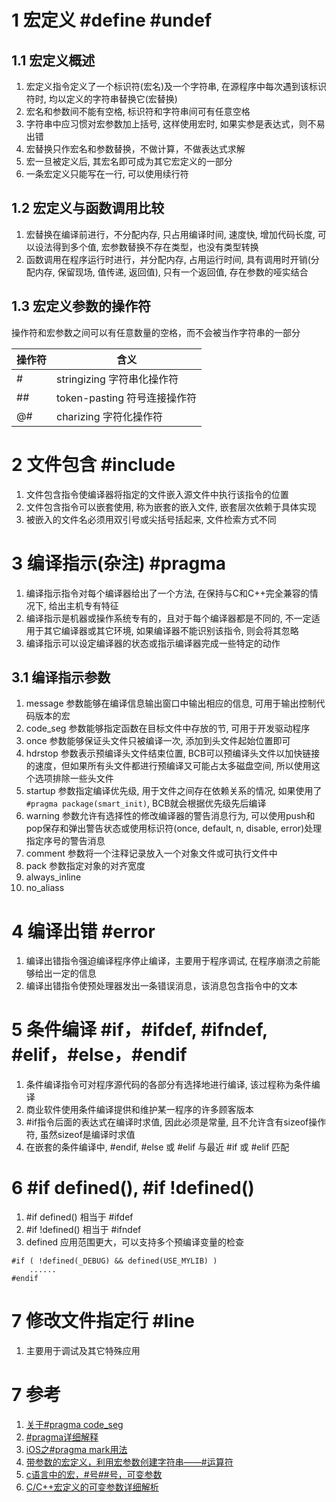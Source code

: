 # 1 宏定义 #define #undef

## 1.1 宏定义概述

1. 宏定义指令定义了一个标识符(宏名)及一个字符串, 在源程序中每次遇到该标识符时, 均以定义的字符串替换它(宏替换)
2. 宏名和参数间不能有空格, 标识符和字符串间可有任意空格
3. 字符串中应习惯对宏参数加上括号, 这样使用宏时, 如果实参是表达式，则不易出错
4. 宏替换只作宏名和参数替换，不做计算，不做表达式求解
5. 宏一旦被定义后, 其宏名即可成为其它宏定义的一部分
6. 一条宏定义只能写在一行, 可以使用续行符

## 1.2 宏定义与函数调用比较

1. 宏替换在编译前进行，不分配内存, 只占用编译时间, 速度快, 增加代码长度, 可以设法得到多个值, 宏参数替换不存在类型，也没有类型转换
2. 函数调用在程序运行时进行，并分配内存, 占用运行时间, 具有调用时开销(分配内存, 保留现场, 值传递, 返回值), 只有一个返回值, 存在参数的哑实结合

## 1.3 宏定义参数的操作符

操作符和宏参数之间可以有任意数量的空格，而不会被当作字符串的一部分

| 操作符 | 含义                        |
| ----- | -------------------------- |
| #     | stringizing   字符串化操作符 |
| ##    | token-pasting 符号连接操作符 |
| @#    | charizing     字符化操作符   |

# 2 文件包含 #include

1. 文件包含指令使编译器将指定的文件嵌入源文件中执行该指令的位置
2. 文件包含指令可以嵌套使用, 称为嵌套的嵌入文件, 嵌套层次依赖于具体实现
3. 被嵌入的文件名必须用双引号或尖括号括起来, 文件检索方式不同

# 3 编译指示(杂注) #pragma

1. 编译指示指令对每个编译器给出了一个方法, 在保持与C和C++完全兼容的情况下, 给出主机专有特征
2. 编译指示是机器或操作系统专有的，且对于每个编译器都是不同的, 不一定适用于其它编译器或其它环境, 如果编译器不能识别该指令, 则会将其忽略
3. 编译指示可以设定编译器的状态或指示编译器完成一些特定的动作

## 3.1 编译指示参数

1. message 参数能够在编译信息输出窗口中输出相应的信息, 可用于输出控制代码版本的宏
2. code_seg 参数能够指定函数在目标文件中存放的节, 可用于开发驱动程序
3. once 参数能够保证头文件只被编译一次, 添加到头文件起始位置即可
4. hdrstop 参数表示预编译头文件结束位置, BCB可以预编译头文件以加快链接的速度，但如果所有头文件都进行预编译又可能占太多磁盘空间, 所以使用这个选项排除一些头文件
5. startup 参数指定编译优先级, 用于文件之间存在依赖关系的情况, 如果使用了 `#pragma package(smart_init)`, BCB就会根据优先级先后编译
6. warning 参数允许有选择性的修改编译器的警告消息行为, 可以使用push和pop保存和弹出警告状态或使用标识符(once, default, n, disable, error)处理指定序号的警告消息
7. comment 参数将一个注释记录放入一个对象文件或可执行文件中
8. pack 参数指定对象的对齐宽度
9. always_inline
10. no_aliass

# 4 编译出错 #error

1. 编译出错指令强迫编译程序停止编译，主要用于程序调试, 在程序崩溃之前能够给出一定的信息
2. 编译出错指令使预处理器发出一条错误消息，该消息包含指令中的文本

# 5 条件编译 #if，#ifdef, #ifndef, #elif，#else，#endif

1. 条件编译指令可对程序源代码的各部分有选择地进行编译, 该过程称为条件编译
2. 商业软件使用条件编译提供和维护某一程序的许多顾客版本
3. #if指令后面的表达式在编译时求值, 因此必须是常量, 且不允许含有sizeof操作符, 虽然sizeof是编译时求值
4. 在嵌套的条件编译中, #endif, #else 或 #elif 与最近 #if 或 #elif 匹配

# 6 #if defined(), #if !defined()

1. #if defined() 相当于 #ifdef
2. #if !defined() 相当于 #ifndef
3. defined 应用范围更大，可以支持多个预编译变量的检查

```
#if ( !defined(_DEBUG) && defined(USE_MYLIB) )
	......
#endif   
```

# 7 修改文件指定行 #line

1. 主要用于调试及其它特殊应用

# 7 参考

1. [ 关于#pragma code_seg](http://blog.csdn.net/whatday/article/details/7100855)
2. [#pragma详细解释](http://blog.csdn.net/nodeman/article/details/45477067)
3. [iOS之#pragma mark用法](https://my.oschina.net/u/615517/blog/90282)
4. [带参数的宏定义，利用宏参数创建字符串——#运算符](http://blog.csdn.net/trandy/article/details/8553495)
5. [c语言中的宏，#号##号，可变参数](http://blog.csdn.net/gneveek/article/details/8761190)
6. [C/C++宏定义的可变参数详细解析](http://www.jb51.net/article/41517.htm)
